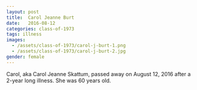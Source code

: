 ```yaml
---
layout: post
title:  Carol Jeanne Burt
date:   2016-08-12
categories: class-of-1973
tags: illness
images:
  - /assets/class-of-1973/carol-j-burt-1.png
  - /assets/class-of-1973/carol-j-burt-2.jpg
gender: female
---
```

Carol, aka Carol Jeanne Skattum, passed away on August 12, 2016 after a 2-year long illness. She was 60 years old.
